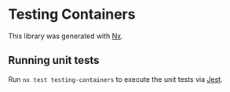 <!-- gitbook-navigation: "Containers" -->

# Testing Containers

This library was generated with [Nx](https://nx.dev).

## Running unit tests

Run `nx test testing-containers` to execute the unit tests via [Jest](https://jestjs.io).
